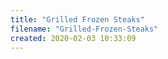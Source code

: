 ```yaml
---
title: "Grilled Frozen Steaks"
filename: "Grilled-Frozen-Steaks"
created: 2020-02-03 10:33:09
---
```

